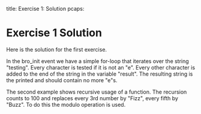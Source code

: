 title: Exercise 1: Solution
pcaps:

Exercise 1 Solution
=====================================

Here is the solution for the first exercise.

In the bro\_init event we have a simple for-loop that iterates over
the string "testing". Every character is tested if it is not an "e".
Every other character is added to the end of the string in the variable "result".
The resulting string is the printed and should contain no more "e"s.

The second example shows recursive usage of a function.
The recursion counts to 100 and replaces every 3rd number by "Fizz", every
fifth by "Buzz". To do this the modulo operation is used.

